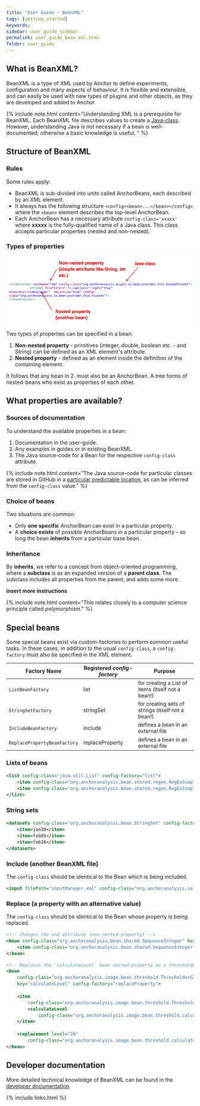 ```yaml
---
title: "User Guide - BeanXML"
tags: [getting_started]
keywords:
sidebar: user_guide_sidebar
permalink: user_guide_bean_xml.html
folder: user_guide
---
```


## What is BeanXML?

BeanXML is a type of XML used by Anchor to define experiments, configuration and many aspects of behaviour. It is flexible and extensible, and can easily be used with new types of plugins and other objects, as they are developed and added to Anchor.

{% include note.html content="Understanding XML is a prerequisite for BeanXML. Each BeanXML file describes values to create a [Java-class](developer_guide_anchor_beans.html). However, understanding Java is not necessary if a bean is well-documented; otherwise a basic knowledge is useful. " %}

## Structure of BeanXML

### Rules

Some rules apply:
- BeanXML is sub-divided into units called AnchorBeans, each described by an XML element.
- It always has the following structure `<config><bean>...</bean></config>` where the `<bean>` element describes the top-level AnchorBean.
- Each AnchorBean has a necessary attribute `config-class='xxxxx'` where **xxxxx** is the fully-qualified name of a Java class. This class accepts particular properties (nested and non-nested).

### Types of properties

![beanxml.png](/images/anchor_beans/beanxml.png)

Two types of properties can be specified in a bean:

1. **Non-nested property** - primitives (integer, double, boolean etc. - and String) can be defined as an XML element's attribute.
2. **Nested property** - defined as an element inside the definition of the containing element.

It follows that any bean in 2. must also be an AnchorBean. A tree forms of nested-beans who exist as properties of each other.

## What properties are available?

### Sources of documentation

To understand the available properties in a bean:
1. Documentation in the user-guide.
2. Any examples in guides or in existing BeanXML.
3. The Java source-code for a Bean for the respective `config-class` attribute.

{% include note.html content="The Java source-code for particular classes are stored in GitHub in a [particular predictable location](/developer_guide_anchor_beans.html#locatingSource), as can be inferred from the `config-class` value." %}

### Choice of beans

Two situations are common:
- Only **one specific** AnchorBean can exist in a particular property.
- A **choice exists** of possible AnchorBeans in a particular property - so long the bean **inherits** from a particular base bean.

### Inheritance

By **inherits**, we refer to a concept from object-oriented programming, where a **subclass** is as an expanded version of a **parent class**. The subclass includes all properties from the parent, and adds some more.

**insert more instructions**

{% include note.html content="This relates closely to a computer science principle called *polymorphism*." %}


## Special beans
Some special beans exist via custom-factories to perform common useful tasks. In these cases, in addition to the usual `config-class`, a `config-factory` must also be specified in the XML element.

| Factory Name | Registered *config-factory* | Purpose
|--------------|-----------------|--------
| `ListBeanFactory` | list | for creating a List of items (itself not a bean!)
| `StringSetFactory` | stringSet | for creating sets of strings (itself not a bean!)
| `IncludeBeanFactory` | include | defines a bean in an external file
| `ReplacePropertyBeanFactory` | replaceProperty | defines a bean in an external file

### Lists of beans

```xml
<list config-class="java.util.List" config-factory="list">
    <item config-class="org.anchoranalysis.bean.shared.regex.RegExSimple" matchString="*_red.tif$"/>
    <item config-class="org.anchoranalysis.bean.shared.regex.RegExSimple" matchString="*_blue.tif$"/>
</list>
```

### String sets

```xml
<datasets config-class="org.anchoranalysis.bean.StringSet" config-factory="stringSet">
    <item>jan30</item>
    <item>feb05</item>
    <item>feb16</item>
</datasets>
```

### Include (another BeanXML file)

The `config-class` should be identical to the Bean which is being included.

```xml
<input filePath="inputManager.xml" config-class="org.anchoranalysis.io.bean.input.InputManager" config-factory="include"/>
```

### Replace (a property with an alternative value)

The `config-class` should be identical to the Bean whose property is being replaced.

```xml
<!-- Changes the end attribute (non-nested-property) -->
<bean config-class="org.anchoranalysis.bean.shared.SequenceInteger" key="end" replacement="10" config-factory="replaceProperty">
    <item config-class="org.anchoranalysis.bean.shared.SequenceInteger" start="1" end="5"/>
</bean>
```

```xml
<!-- Replaces the 'calculateLevel' bean nested-property on a thresholder -->
<bean
    config-class="org.anchoranalysis.image.bean.threshold.ThresholderGlobal"
    key="calculateLevel" config-factory="replaceProperty">

    <item
        config-class="org.anchoranalysis.image.bean.threshold.ThresholderGlobal">
        <calculateLevel
            config-class="org.anchoranalysis.image.bean.threshold.calculatelevel.Otsu" />
    </item>

    <replacement level="20"
        config-class="org.anchoranalysis.image.bean.threshold.calculatelevel.Constant" />
</bean>
```

## Developer documentation

More detailed technical knowledge of BeanXML can be found in the [developer documentation](developer_guide_anchor_beans.html).

{% include links.html %}
